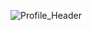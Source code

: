 
![Profile_Header](https://github.com/LysImbecile/LysImbecile/assets/136639736/6740b3c6-7790-4e3e-adf2-b264de093765)





